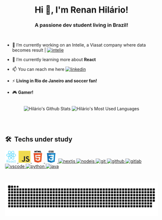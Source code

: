<h1 align="center">Hi 👋, I'm Renan Hilário!</h1>
<h3 align="center">A passione dev student living in Brazil!</h3>

<br>

- 🔭 I’m currently working on an Intelie, a Viasat company where data becomes result | <a href="https://www.intelie.ai/" target="_blank"><img src="https://www.intelie.ai/wp-content/themes/intelie/dist/images/logo-dark.svg" alt="intelie" width="" height="10"/></a>

- 🌱 I’m currently learning more about **React**

- 📫 You can reach me here <a href="https://www.linkedin.com/in/renan-hilario/" target="_blank"><img src="https://www.vectorlogo.zone/logos/linkedin/linkedin-icon.svg" alt="linkedin" width="" height="15"/></a>

- ⚡ **Living in Rio de Janeiro and soccer fan!**

- 🎮 **Gamer!**

<br>

<div align="center">
  <img height="180em" width="400" src="https://github-readme-stats.vercel.app/api?username=rvahilario&show_icons=true&theme=tokyonight&layout=compact" alt="Hilário's Github Stats"/>
  <img height="180em" width="395" src="https://github-readme-stats.vercel.app/api/top-langs/?username=rvahilario&show_icons=true&theme=tokyonight&layout=compact" alt="Hilário's Most Used Languages"/>
</div>

<br><br>

## 🛠 &nbsp;Techs under study

<p align="left">
	<a href="https://reactjs.org/" target="_blank">		
		<img
			src="https://raw.githubusercontent.com/devicons/devicon/master/icons/react/react-original-wordmark.svg"
			alt="react"
			width="40"
			height="40"
		/>
	</a>
  <a href="https://developer.mozilla.org/en-US/docs/Web/JavaScript"
		target="_blank"
	>		
		<img
			src="https://raw.githubusercontent.com/devicons/devicon/master/icons/javascript/javascript-original.svg"
			alt="javascript"
			width="40"
			height="40"
		/>
	</a>
	<a href="https://www.w3.org/html/" target="_blank">		
		<img
			src="https://raw.githubusercontent.com/devicons/devicon/master/icons/html5/html5-original-wordmark.svg"
			alt="html5"
			width="40"
			height="40"
		/>
	</a>	
	<a href="https://www.w3schools.com/css/" target="_blank">		
		<img
			src="https://raw.githubusercontent.com/devicons/devicon/master/icons/css3/css3-original-wordmark.svg"
			alt="css3"
			width="40"
			height="40"
		/>
	</a>
	<a href="https://nextjs.org/" target="_blank">		
		<img
			src="https://cdn.worldvectorlogo.com/logos/next-js.svg"
			alt="nextjs"
			width="40"
			height="40"
		/>
	</a>
	<a href="https://nodejs.org" target="_blank">		
		<img
			src="https://www.vectorlogo.zone/logos/nodejs/nodejs-icon.svg"
			alt="nodejs"
			width="40"
			height="40"
		/>
	</a>
	<a href="https://git-scm.com/" target="_blank">
		<img
			src="https://www.vectorlogo.zone/logos/git-scm/git-scm-icon.svg"
			alt="git"
			width="40"
			height="40"
		/>
	</a>
  <a href="https://github.com/" target="_blank">
		<img
			src="https://www.vectorlogo.zone/logos/github/github-icon.svg"
			alt="github"
			width="40"
			height="40"
		/>
	</a>
  <a href="https://about.gitlab.com/" target="_blank">
		<img
			src="https://www.vectorlogo.zone/logos/gitlab/gitlab-icon.svg"
			alt="gitlab"
			width="40"
			height="40"
		/>
	</a>
  <a href="https://code.visualstudio.com/" target="_blank">
		<img
			src="https://www.vectorlogo.zone/logos/visualstudio_code/visualstudio_code-icon.svg"
			alt="vscode"
			width="40"
			height="40"
		/>
	</a>
  <a href="https://www.python.org/" target="_blank">
		<img
			src="https://www.vectorlogo.zone/logos/python/python-icon.svg"
			alt="python"
			width="40"
			height="40"
		/>
	</a>
  <a href="https://docs.oracle.com/en/java/" target="_blank">
		<img
			src="https://www.vectorlogo.zone/logos/java/java-icon.svg"
			alt="java"
			width="40"
			height="40"
		/>
	</a> 
</p>

<!-- #

![Java](https://img.shields.io/badge/-Java-05122A?style=flat&logo=java)&nbsp;
![JavaScript](https://img.shields.io/badge/-JavaScript-05122A?style=flat&logo=javascript)&nbsp;
![Node.js](https://img.shields.io/badge/-Node.js-05122A?style=flat&logo=node.js)&nbsp;
![HTML](https://img.shields.io/badge/-HTML-05122A?style=flat&logo=HTML5)&nbsp;
![CSS](https://img.shields.io/badge/-CSS-05122A?style=flat&logo=CSS3&logoColor=1572B6)&nbsp;
![React](https://img.shields.io/badge/-React-05122A?style=flat&logo=react)&nbsp;
![Python](https://img.shields.io/badge/-Python-05122A?style=flat&logo=python)&nbsp;
![Git](https://img.shields.io/badge/-Git-05122A?style=flat&logo=git)&nbsp;
![GitHub](https://img.shields.io/badge/-GitHub-05122A?style=flat&logo=github)&nbsp;
![GitLab](https://img.shields.io/badge/-GitLab-05122A?style=flat&logo=gitlab)&nbsp;
![Visual Studio Code](https://img.shields.io/badge/-VS%20Code-05122A?style=flat&logo=visual-studio-code&logoColor=007ACC)&nbsp;

## -->

<br>

![Snake animation](https://github.com/rvahilario/rvahilario/blob/output/github-contribution-grid-snake.svg)
